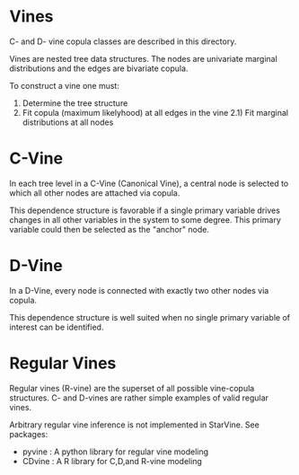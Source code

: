 Vines
======

C- and D- vine copula classes are described in this directory.

Vines are nested tree data structures.  The nodes are univariate marginal distributions
and the edges are bivariate copula.

To construct a vine one must:

1) Determine the tree structure
2) Fit copula (maximum likelyhood) at all edges in the vine
    2.1) Fit marginal distributions at all nodes


C-Vine
=======

In each tree level in a C-Vine (Canonical Vine), a central node is selected to which all
other nodes are attached via copula.

This dependence structure is favorable if a single primary variable drives changes in all
other variables in the system to some degree.  This primary variable could then be
selected as the "anchor" node.

D-Vine
======

In a D-Vine, every node is connected with exactly two other nodes via copula.

This dependence structure is well suited when no single primary variable of interest
can be identified.


Regular Vines
=============

Regular vines (R-vine) are the superset of all possible vine-copula structures.  C- and D-vines
are rather simple examples of valid regular vines.

Arbitrary regular vine inference is not implemented in StarVine.  See packages:

- pyvine : A python library for regular vine modeling
- CDvine : A R library for C,D,and R-vine modeling
